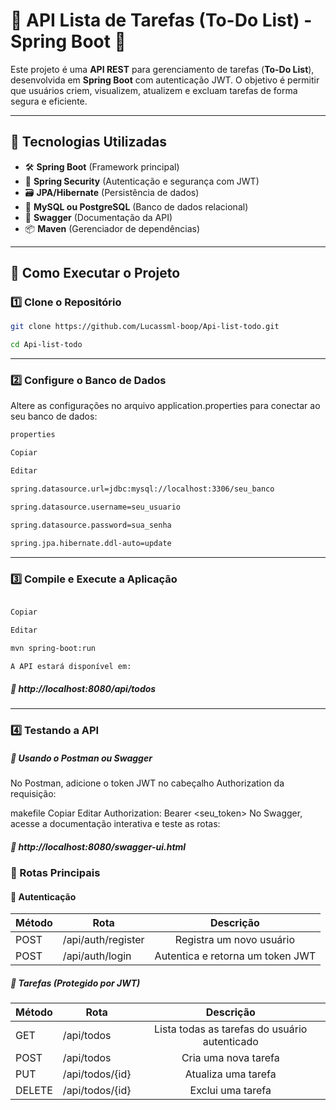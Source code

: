 # 📌 API Lista de Tarefas (To-Do List) - Spring Boot 🚀

Este projeto é uma **API REST** para gerenciamento de tarefas (**To-Do List**), desenvolvida em **Spring Boot** com autenticação JWT. O objetivo é permitir que usuários criem, visualizem, atualizem e excluam tarefas de forma segura e eficiente.

---

## 📌 Tecnologias Utilizadas  

- 🛠 **Spring Boot** (Framework principal)  
- 🔐 **Spring Security** (Autenticação e segurança com JWT)  
- 🗃 **JPA/Hibernate** (Persistência de dados)  
- 🏦 **MySQL ou PostgreSQL** (Banco de dados relacional)  
- 📄 **Swagger** (Documentação da API)  
- 📦 **Maven** (Gerenciador de dependências)  

---

## 🚀 Como Executar o Projeto  

### 1️⃣ Clone o Repositório  

```bash
git clone https://github.com/Lucassml-boop/Api-list-todo.git

cd Api-list-todo
```
--- 

### 2️⃣ Configure o Banco de Dados
Altere as configurações no arquivo application.properties para conectar ao seu banco de dados:
```bash
properties

Copiar

Editar

spring.datasource.url=jdbc:mysql://localhost:3306/seu_banco

spring.datasource.username=seu_usuario

spring.datasource.password=sua_senha

spring.jpa.hibernate.ddl-auto=update
```
--- 


### 3️⃣ Compile e Execute a Aplicação
```bash

Copiar

Editar

mvn spring-boot:run

A API estará disponível em:
```
##### 📌 http://localhost:8080/api/todos

--- 

### 4️⃣ Testando a API
##### 📌 Usando o Postman ou Swagger
No Postman, adicione o token JWT no cabeçalho Authorization da requisição:

makefile
Copiar
Editar
Authorization: Bearer <seu_token>
No Swagger, acesse a documentação interativa e teste as rotas:

##### 📌 http://localhost:8080/swagger-ui.html

### 📜 Rotas Principais

#### 🔐 Autenticação

| Método	 | Rota |	Descrição |
| ------------- |-------------|:-------------:|
|POST|	/api/auth/register|	Registra um novo usuário|
|POST|	/api/auth/login|	Autentica e retorna um token JWT|

##### 📌 Tarefas (Protegido por JWT)

|Método |	Rota |	Descrição |
| ------------- |-------------|:-------------:|
|GET|	/api/todos|	Lista todas as tarefas do usuário autenticado|
|POST|	/api/todos|	Cria uma nova tarefa|
|PUT|	/api/todos/{id}|	Atualiza uma tarefa|
|DELETE|	/api/todos/{id}|	Exclui uma tarefa|
